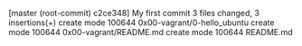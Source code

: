 [master (root-commit) c2ce348] My first commit
 3 files changed, 3 insertions(+)
 create mode 100644 0x00-vagrant/0-hello_ubuntu
 create mode 100644 0x00-vagrant/README.md
 create mode 100644 README.md
